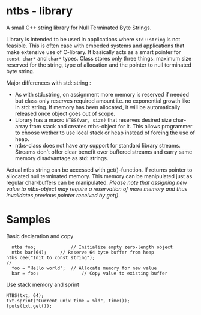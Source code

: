 # ntbs - library
A small C++ string library for Null Terminated Byte Strings.

Library is intended to be used in applications where `std::string` is not feasible. This is often case with embeded systems and applications that make extensive use of C-library. It basically acts as a smart pointer for `const char*` and `char*` types. Class stores only three things: maximum size reserved for the string, type of allocation and the pointer to null terminated byte string.

Major differences with std::string :
- As with std::string, on assignment more memory is reserved if needed but class only reserves required amount i.e. no exponential growth like in std::string. If memory has been allocated, it will be automatically released once object goes out of scope.
- Library has a macro `NTBS(var, size)` that reserves desired size char-array from stack and creates ntbs-object for it. This allows programmer to choose wether to use local stack or heap instead of forcing the use of heap.
- ntbs-class does not have any support for standard library streams. Streams don't offer clear benefit over buffered streams and carry same memory disadvantage as std::strings. 

Actual ntbs string can be accessed with get()-function. If returns pointer to allocated null terminated memory. This memory can be manipulated just as regular char-buffers can be manipulated. *Please note that assigning new value to ntbs-object may require a reservation of more memory and thus invalidates previous pointer received by get()*.

# Samples
Basic declaration and copy

	  ntbs foo;				// Initialize empty zero-length object
	  ntbs bar(64);		// Reserve 64 byte buffer from heap
    ntbs cee("Init to const string");
    //
	  foo = "Hello world";	// Allocate memory for new value
	  bar = foo;				// Copy value to existing buffer

Use stack memory and sprint

    NTBS(txt, 64);
    txt.sprint("Current unix time = %ld", time());
    fputs(txt.get());
    
